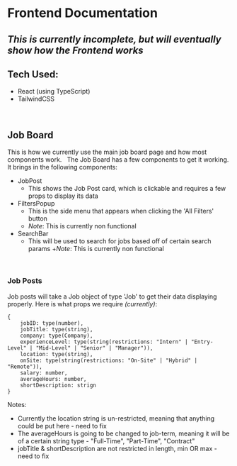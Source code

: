 # Frontend Documentation

_This is currently incomplete, but will eventually show how the Frontend works_
---
## Tech Used:
- React (using TypeScript)
- TailwindCSS

&nbsp;
&nbsp;
&nbsp;

## Job Board
This is how we currently use the main job board page and how most components work.
&nbsp;
The Job Board has a few components to get it working.
It brings in the following components:
+ JobPost
    + This shows the Job Post card, which is clickable and requires a few props to display its data
+ FiltersPopup
    + This is the side menu that appears when clicking the 'All Filters' button
    + _Note_: This is currently non functional
+ SearchBar
    + This will be used to search for jobs based off of certain search params
    +_Note_: This is currently non functional

&nbsp;
&nbsp;
&nbsp;

### Job Posts
Job posts will take a Job object of type 'Job' to get their data displaying properly.
Here is what props we require _(currently)_:
```
{
    jobID: type(number),
    jobTitle: type(string),
    company: type(Company),
    experienceLevel: type(string(restrictions: "Intern" | "Entry-Level" | "Mid-Level" | "Senior" | "Manager")),
    location: type(string),
    onSite: type(string(restrictions: "On-Site" | "Hybrid" | "Remote")),
    salary: number,
    averageHours: number,
    shortDescription: strign
}
```
Notes:
+ Currently the location string is un-restricted, meaning that anything could be put here - need to fix
+ The averageHours is going to be changed to job-term, meaning it will be of a certain string type - "Full-Time", "Part-Time", "Contract"
+ jobTitle & shortDescription are not restricted in length, min OR max - need to fix